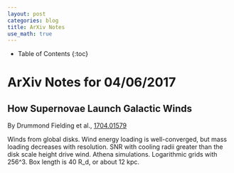 ```yaml
---
layout: post
categories: blog
title: ArXiv Notes
use_math: true
---
```


* Table of Contents
{:toc}


# ArXiv Notes for 04/06/2017


## How Supernovae Launch Galactic Winds

By Drummond Fielding et al., [1704.01579](https://arxiv.org/abs/1704.01579)

Winds from global disks.  Wind energy loading is well-converged, but mass loading decreases with
resolution. SNR with cooling radii greater than
the disk scale height drive wind. Athena simulations. Logarithmic grids with 256^3. Box
length is 40 R_d, or about 12 kpc.